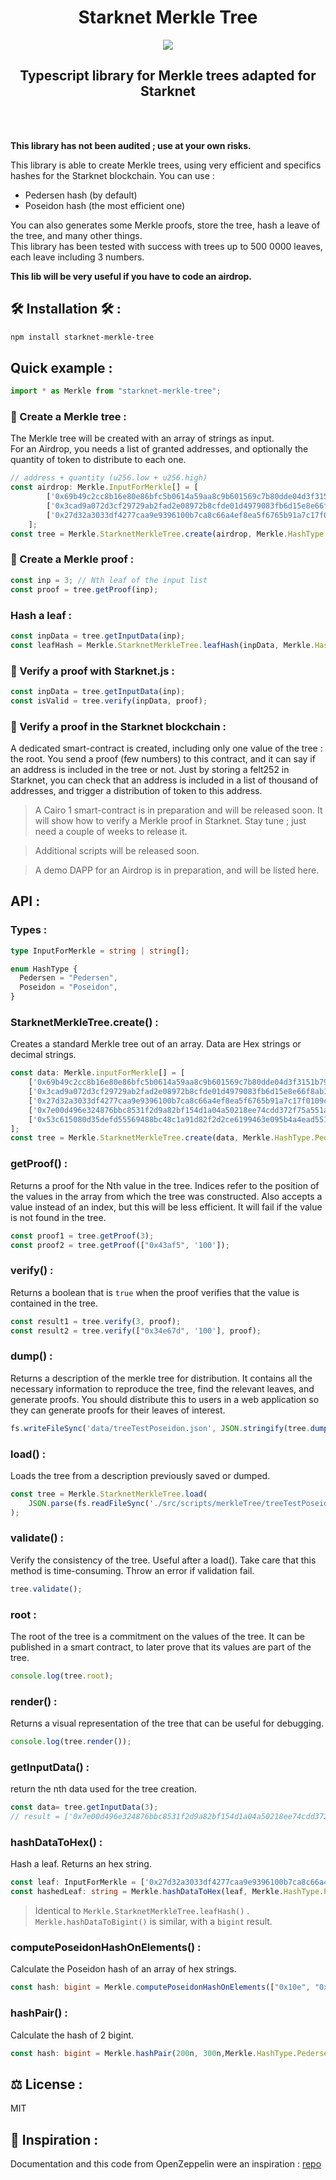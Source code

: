 <h1 style="text-align: center;"> Starknet Merkle Tree</h1>
 
<p align="center">
  <img src="./public/tree.jpg" />
</p>

<h2 style="text-align: center;"> Typescript library for Merkle trees adapted for Starknet</h1>
<br></br>

**This library has not been audited ; use at your own risks.**

This library is able to create Merkle trees, using very efficient and specifics hashes for the Starknet blockchain. You can use :
- Pedersen hash (by default)
- Poseidon hash (the most efficient one)

You can also generates some Merkle proofs, store the tree, hash a leave of the tree, and many other things.  
This library has been tested with success with trees up to 500 0000 leaves, each leave including 3 numbers.

**This lib will be very useful if you have to code an airdrop.**

## 🛠️ Installation 🛠️ :

```bash
npm install starknet-merkle-tree
```

## Quick example :

```typescript
import * as Merkle from "starknet-merkle-tree";
```

### 🌲 Create a Merkle tree :

The Merkle tree will be created with an array of strings as input.  
For an Airdrop, you needs a list of granted addresses, and optionally the quantity of token to distribute to each one.
```typescript
// address + quantity (u256.low + u256.high)
const airdrop: Merkle.InputForMerkle[] = [
        ['0x69b49c2cc8b16e80e86bfc5b0614a59aa8c9b601569c7b80dde04d3f3151b79', '256','0'],
        ['0x3cad9a072d3cf29729ab2fad2e08972b8cfde01d4979083fb6d15e8e66f8ab1', '25','0'],
        ['0x27d32a3033df4277caa9e9396100b7ca8c66a4ef8ea5f6765b91a7c17f0109c', '56','0'],
    ];
const tree = Merkle.StarknetMerkleTree.create(airdrop, Merkle.HashType.Poseidon);
```

### 🎰 Create a Merkle proof :
```typescript
const inp = 3; // Nth leaf of the input list
const proof = tree.getProof(inp);
```

### Hash a leaf :
```typescript
const inpData = tree.getInputData(inp);
const leafHash = Merkle.StarknetMerkleTree.leafHash(inpData, Merkle.HashType.Poseidon);
```
### 🔎 Verify a proof with Starknet.js :
```typescript
const inpData = tree.getInputData(inp);
const isValid = tree.verify(inpData, proof);
```

### 🔎 Verify a proof in the Starknet blockchain :

A dedicated smart-contract is created, including only one value of the tree : the root. You send a proof (few numbers) to this contract, and it can say if an address is included in the tree or not. Just by storing a felt252 in Starknet, you can check that an address is included in a list of thousand of addresses, and trigger a distribution of token to this address.
> A Cairo 1 smart-contract is in preparation and will be released soon. It will show how to verify a Merkle proof in Starknet. Stay tune ; just need a couple of weeks to release it.

> Additional scripts will be released soon.

> A demo DAPP for an Airdrop is in preparation, and will be listed here.

## API :

### Types :

```typescript
type InputForMerkle = string | string[];

enum HashType {
  Pedersen = "Pedersen",
  Poseidon = "Poseidon",
}
```

### StarknetMerkleTree.create() :

Creates a standard Merkle tree out of an array. Data are Hex strings or decimal strings.
```typescript
const data: Merkle.inputForMerkle[] = [
    ['0x69b49c2cc8b16e80e86bfc5b0614a59aa8c9b601569c7b80dde04d3f3151b79', '256', '0'],
    ['0x3cad9a072d3cf29729ab2fad2e08972b8cfde01d4979083fb6d15e8e66f8ab1', '25', '0'],
    ['0x27d32a3033df4277caa9e9396100b7ca8c66a4ef8ea5f6765b91a7c17f0109c', '56', '0'],
    ['0x7e00d496e324876bbc8531f2d9a82bf154d1a04a50218ee74cdd372f75a551a', '26', '0'],
    ['0x53c615080d35defd55569488bc48c1a91d82f2d2ce6199463e095b4a4ead551', '56', '0'],
];
const tree = Merkle.StarknetMerkleTree.create(data, Merkle.HashType.Pedersen);
```


### getProof() :
Returns a proof for the Nth value in the tree. Indices refer to the position of the values in the array from which the tree was constructed. Also accepts a value instead of an index, but this will be less efficient. It will fail if the value is not found in the tree.
```typescript
const proof1 = tree.getProof(3);
const proof2 = tree.getProof(["0x43af5", '100']);
```

### verify() :
Returns a boolean that is `true` when the proof verifies that the value is contained in the tree.
```typescript
const result1 = tree.verify(3, proof);
const result2 = tree.verify(["0x34e67d", '100'], proof);
```

### dump() :
Returns a description of the merkle tree for distribution. It contains all the necessary information to reproduce the tree, find the relevant leaves, and generate proofs. You should distribute this to users in a web application so they can generate proofs for their leaves of interest.
```typescript
fs.writeFileSync('data/treeTestPoseidon.json', JSON.stringify(tree.dump(),undefined,2));
```

### load() :
Loads the tree from a description previously saved or dumped.
```typescript
const tree = Merkle.StarknetMerkleTree.load(
    JSON.parse(fs.readFileSync('./src/scripts/merkleTree/treeTestPoseidon.json', 'ascii'))
);
```

###  validate() :
Verify the consistency of the tree. Useful after a load(). Take care that this method is time-consuming. Throw an error if validation fail.
```typescript
tree.validate();
```

### root :
The root of the tree is a commitment on the values of the tree. It can be published in a smart contract, to later prove that its values are part of the tree.
```typescript
console.log(tree.root);
```

### render() :
Returns a visual representation of the tree that can be useful for debugging.
```typescript
console.log(tree.render());
```

### getInputData() :
return the nth data used for the tree creation.
```typescript
const data= tree.getInputData(3);
// result = ['0x7e00d496e324876bbc8531f2d9a82bf154d1a04a50218ee74cdd372f75a551a', '26', '0']
```

### hashDataToHex() :

Hash a leaf. Returns an hex string.
```typescript
const leaf: InputForMerkle = ['0x27d32a3033df4277caa9e9396100b7ca8c66a4ef8ea5f6765b91a7c17f0109c', '56','0'];
const hashedLeaf: string = Merkle.hashDataToHex(leaf, Merkle.HashType.Pedersen);
```
> Identical to `Merkle.StarknetMerkleTree.leafHash()` .
> `Merkle.hashDataToBigint()` is similar, with a `bigint` result.

### computePoseidonHashOnElements() :

Calculate the Poseidon hash of an array of hex strings.
```typescript
const hash: bigint = Merkle.computePoseidonHashOnElements(["0x10e", "0xc4", "0x1c"]);
```

### hashPair() :

Calculate the hash of 2 bigint.

```typescript
const hash: bigint = Merkle.hashPair(200n, 300n,Merkle.HashType.Pedersen);
```

## ⚖️ License :

MIT

## 🙏 Inspiration :

Documentation and this code from OpenZeppelin were an inspiration : [repo](https://github.com/OpenZeppelin/merkle-tree)
